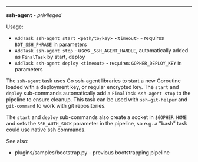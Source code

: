 ___

**ssh-agent** - *privileged*

Usage:
- `AddTask ssh-agent start <path/to/key> <timeout>` - requires `BOT_SSH_PHRASE` in parameters
- `AddTask ssh-agent stop` - uses `_SSH_AGENT_HANDLE`, automatically added as `FinalTask` by start, deploy
- `AddTask ssh-agent deploy <timeout>` - requires `GOPHER_DEPLOY_KEY` in parameters

The `ssh-agent` task uses Go ssh-agent libraries to start a new Goroutine loaded with a deployment key, or regular encrypted key. The `start` and `deploy` sub-commands automatically add a `FinalTask ssh-agent stop` to the pipeline to ensure cleanup. This task can be used with `ssh-git-helper` and `git-command` to work with git repositories.

The `start` and `deploy` sub-commands also create a socket in `$GOPHER_HOME` and sets the `SSH_AUTH_SOCK` parameter in the pipeline, so e.g. a "bash" task could use native ssh commands.

See also:
- plugins/samples/bootstrap.py - previous bootstrapping pipeline
